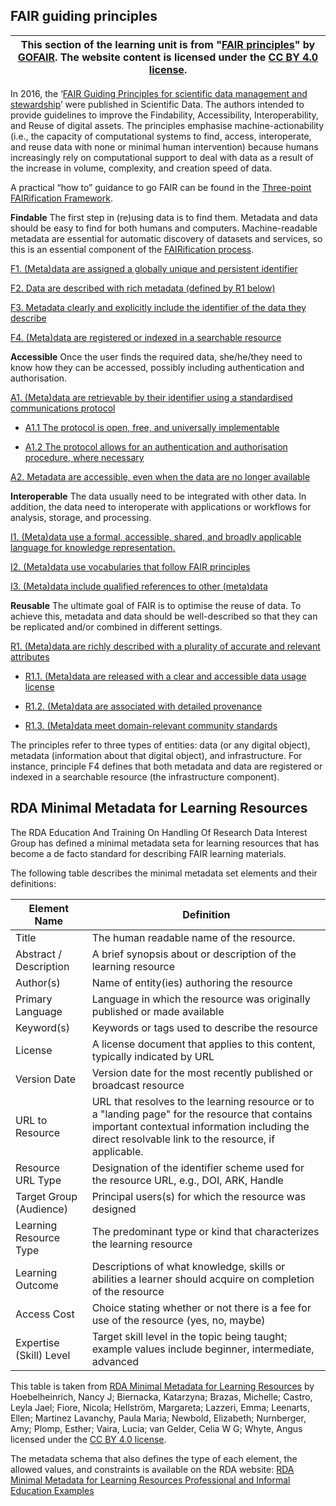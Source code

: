 ## FAIR guiding principles

| This section of the learning unit is from "[FAIR principles](https://www.go-fair.org/fair-principles/)" by [GOFAIR](https://www.go-fair.org/). The website content is licensed under the [CC BY 4.0 license](https://creativecommons.org/licenses/by/4.0/). |
|---|

In 2016, the ‘[FAIR Guiding Principles for scientific data management and stewardship](https://doi.org/10.1038/sdata.2016.18)’ were published in Scientific Data. The authors intended to provide guidelines to improve the Findability, Accessibility, Interoperability, and Reuse of digital assets. The principles emphasise machine-actionability (i.e., the capacity of computational systems to find, access, interoperate, and reuse data with none or minimal human intervention) because humans increasingly rely on computational support to deal with data as a result of the increase in volume, complexity, and creation speed of data.

A practical “how to” guidance to go FAIR can be found in the [Three-point FAIRification Framework](https://www.go-fair.org/how-to-go-fair/).

**Findable**
The first step in (re)using data is to find them. Metadata and data should be easy to find for both humans and computers. Machine-readable metadata are essential for automatic discovery of datasets and services, so this is an essential component of the [FAIRification process](https://www.go-fair.org/fair-principles/fairification-process/).

[F1. (Meta)data are assigned a globally unique and persistent identifier](https://www.go-fair.org/fair-principles/fair-data-principles-explained/f1-meta-data-assigned-globally-unique-persistent-identifiers/)

[F2. Data are described with rich metadata (defined by R1 below)](https://www.go-fair.org/fair-principles/fair-data-principles-explained/f2-data-described-rich-metadata/)

[F3. Metadata clearly and explicitly include the identifier of the data they describe](https://www.go-fair.org/fair-principles/f3-metadata-clearly-explicitly-include-identifier-data-describe/)

[F4. (Meta)data are registered or indexed in a searchable resource](https://www.go-fair.org/fair-principles/f4-metadata-registered-indexed-searchable-resource/)

**Accessible**
Once the user finds the required data, she/he/they need to know how they can be accessed, possibly including authentication and authorisation.

[A1. (Meta)data are retrievable by their identifier using a standardised communications protocol](https://www.go-fair.org/fair-principles/542-2/)

- [A1.1 The protocol is open, free, and universally implementable](https://www.go-fair.org/fair-principles/a1-1-protocol-open-free-universally-implementable/)

- [A1.2 The protocol allows for an authentication and authorisation procedure, where necessary](https://www.go-fair.org/fair-principles/a1-2-protocol-allows-authentication-authorisation-required/)

[A2. Metadata are accessible, even when the data are no longer available](https://www.go-fair.org/fair-principles/a2-metadata-accessible-even-data-no-longer-available/)

**Interoperable**
The data usually need to be integrated with other data. In addition, the data need to interoperate with applications or workflows for analysis, storage, and processing.

[I1. (Meta)data use a formal, accessible, shared, and broadly applicable language for knowledge representation.](https://www.go-fair.org/fair-principles/i1-metadata-use-formal-accessible-shared-broadly-applicable-language-knowledge-representation/)

[I2. (Meta)data use vocabularies that follow FAIR principles](https://www.go-fair.org/fair-principles/i2-metadata-use-vocabularies-follow-fair-principles/)

[I3. (Meta)data include qualified references to other (meta)data](https://www.go-fair.org/fair-principles/i3-metadata-include-qualified-references-metadata/)

**Reusable**
The ultimate goal of FAIR is to optimise the reuse of data. To achieve this, metadata and data should be well-described so that they can be replicated and/or combined in different settings.

[R1. (Meta)data are richly described with a plurality of accurate and relevant attributes](https://www.go-fair.org/fair-principles/r1-metadata-richly-described-plurality-accurate-relevant-attributes/)

- [R1.1. (Meta)data are released with a clear and accessible data usage license](https://www.go-fair.org/fair-principles/r1-1-metadata-released-clear-accessible-data-usage-license/)

- [R1.2. (Meta)data are associated with detailed provenance](https://www.go-fair.org/fair-principles/r1-2-metadata-associated-detailed-provenance/)

- [R1.3. (Meta)data meet domain-relevant community standards](https://www.go-fair.org/fair-principles/r1-3-metadata-meet-domain-relevant-community-standards/)

The principles refer to three types of entities: data (or any digital object), metadata (information about that digital object), and infrastructure. For instance, principle F4 defines that both metadata and data are registered or indexed in a searchable resource (the infrastructure component).

## RDA Minimal Metadata for Learning Resources

The RDA Education And Training On Handling Of Research Data Interest Group has defined a minimal metadata seta for learning resources that has become a de facto standard for describing FAIR learning materials.

The following table describes the minimal metadata set elements and their definitions:

| **Element Name** | **Definition** |
|---|---|
| Title | The human readable name of the resource. |
| Abstract / Description | A brief synopsis about or description of the learning resource |
| Author(s) | Name of entity(ies) authoring the resource |
| Primary Language | Language in which the resource was originally published or made available |
| Keyword(s) | Keywords or tags used to describe the resource |
| License | A license document that applies to this content, typically indicated by URL |
| Version Date | Version date for the most recently published or broadcast resource |
| URL to Resource | URL that resolves to the learning resource or to a "landing page" for the resource that contains important contextual information  including the direct resolvable link to the resource, if applicable. |
| Resource URL Type | Designation of the identifier scheme  used for the resource URL, e.g., DOI, ARK, Handle |
| Target Group (Audience) | Principal users(s) for which the resource was designed |
| Learning Resource Type | The predominant type or kind that characterizes the learning resource |
| Learning Outcome | Descriptions of what knowledge, skills or abilities a learner should acquire on completion of the resource |
| Access Cost | Choice stating whether or not there is a fee for use of the resource (yes, no, maybe) |
| Expertise (Skill) Level | Target skill level in the topic being taught; example values include beginner, intermediate, advanced |

This table is taken from [RDA Minimal Metadata for Learning Resources](https://doi.org/10.15497/RDA00073) by Hoebelheinrich, Nancy J; Biernacka, Katarzyna; Brazas, Michelle; Castro, Leyla Jael; Fiore, Nicola; Hellström, Margareta; Lazzeri, Emma; Leenarts, Ellen; Martinez Lavanchy, Paula Maria; Newbold, Elizabeth; Nurnberger, Amy; Plomp, Esther; Vaira, Lucia; van Gelder, Celia W G; Whyte, Angus licensed under the [CC BY 4.0 license](https://creativecommons.org/licenses/by/4.0/legalcode).

The metadata schema that also defines the type of each element, the allowed values, and constraints is available on the RDA website: [RDA Minimal Metadata for Learning Resources Professional and Informal Education Examples](https://www.rd-alliance.org/system/files/Copy%20of%20Examples%20for%20Professional%20and%20Informal%20Education.pdf)
